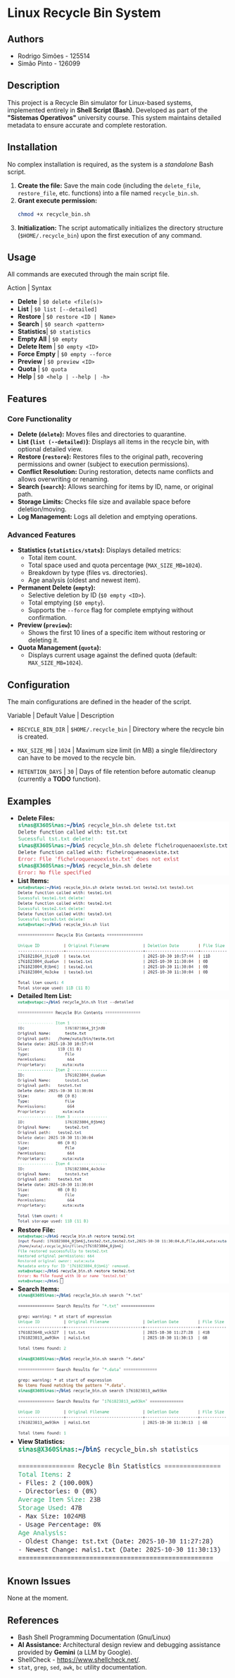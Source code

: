 # Linux Recycle Bin System

## Authors
* Rodrigo Simões - 125514
* Simão Pinto - 126099

## Description
This project is a Recycle Bin simulator for Linux-based systems, implemented entirely in **Shell Script (Bash)**. Developed as part of the **"Sistemas Operativos"** university course. This system maintains detailed metadata to ensure accurate and complete restoration.

## Installation
No complex installation is required, as the system is a *standalone* Bash script.

1.  **Create the file:** Save the main code (including the `delete_file`, `restore_file`, etc. functions) into a file named `recycle_bin.sh`.
2.  **Grant execute permission:**
    ```bash
    chmod +x recycle_bin.sh
    ```
3.  **Initialization:** The script automatically initializes the directory structure (`$HOME/.recycle_bin`) upon the first execution of any command.

## Usage
All commands are executed through the main script file.

Action | Syntax

* **Delete** | `$0 delete <file(s)>` 
* **List** | `$0 list [--detailed]` 
* **Restore** | `$0 restore <ID | Name>` 
* **Search** | `$0 search <pattern>` 
* **Statistics**| `$0 statistics` 
* **Empty All** | `$0 empty` 
* **Delete Item** | `$0 empty <ID>` 
* **Force Empty** | `$0 empty --force`
* **Preview** | `$0 preview <ID>`
* **Quota** | `$0 quota` 
* **Help** | `$0 <help | --help | -h>` 

## Features
### Core Functionality
- **Delete (`delete`):** Moves files and directories to quarantine.
- **List (`list (--detailed)`)**: Displays all items in the recycle bin, with optional detailed view.
- **Restore (`restore`):** Restores files to the original path, recovering permissions and owner (subject to execution permissions).
- **Conflict Resolution:** During restoration, detects name conflicts and allows overwriting or renaming.
- **Search (`search`):** Allows searching for items by ID, name, or original path.
- **Storage Limits:** Checks file size and available space before deletion/moving.
- **Log Management:** Logs all deletion and emptying operations.

### Advanced Features
- **Statistics (`statistics/stats`):** Displays detailed metrics:
    - Total item count.
    - Total space used and quota percentage (`MAX_SIZE_MB=1024`).
    - Breakdown by type (files vs. directories).
    - Age analysis (oldest and newest item).
- **Permanent Delete (`empty`):**
    - Selective deletion by ID (`$0 empty <ID>`).
    - Total emptying (`$0 empty`).
    - Supports the `--force` flag for complete emptying without confirmation.
- **Preview (`preview`):** 
    - Shows the first 10 lines of a specific item without restoring or deleting it.
- **Quota Management (`quota`):** 
    - Displays current usage against the defined quota (default: `MAX_SIZE_MB=1024`).

## Configuration
The main configurations are defined in the header of the script.

Variable | Default Value | Description

* `RECYCLE_BIN_DIR` | `$HOME/.recycle_bin` | Directory where the recycle bin is created.

* `MAX_SIZE_MB` | `1024` | Maximum size limit (in MB) a single file/directory can have to be moved to the recycle bin.

* `RETENTION_DAYS` | `30` | Days of file retention before automatic cleanup (currently a **TODO** function).

## Examples
- **Delete Files:**
![Recycle Bin Delete](screenshots/delete_function_example.png)
- **List Items:**
![Recycle Bin List](screenshots/list_function_example.png)
- **Detailed Item List:**
![Recycle Bin List Detailed](screenshots/list_function_detailed_example.png)
- **Restore File:**
![Recycle Bin Restore](screenshots/restore_function_example.png)
- **Search Items:**
![Recycle Bin Search](screenshots/search_function_example.png)
- **View Statistics:**
![Recycle Bin Statistics](screenshots/statistics_function_example.png)

## Known Issues
None at the moment.

## References
- Bash Shell Programming Documentation (Gnu/Linux)
- **AI Assistance:** Architectural design review and debugging assistance provided by **Gemini** (a LLM by Google).
- ShellCheck - <https://www.shellcheck.net/>.
- `stat`, `grep`, `sed`, `awk`, `bc` utility documentation.
